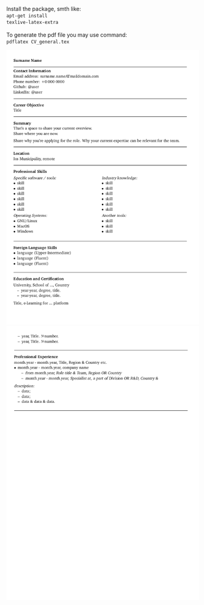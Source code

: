 Install the package, smth like:
<br>
<code>apt-get install texlive-latex-extra</code>
<br>
<br>
To generate the pdf file you may use command:<br>
<code>pdflatex CV_general.tex</code>

![example](CV_general_00.png)
![example](CV_general_01.png)
